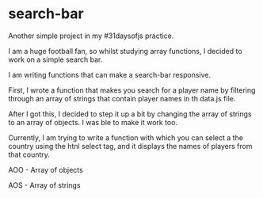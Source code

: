 # search-bar
Another simple project in my #31daysofjs practice.

I am a huge football fan, so whilst studying array functions, I decided to work on a simple search bar.

I am writing functions that can make a search-bar responsive.

First, I wrote a function that makes you search for a player name by filtering through an array of strings that contain player names in th data.js file.

After I got this, I decided to step it up a bit by changing the array of strings to an array of objects. I was ble to make it work too.

Currently, I am trying to write a function with which you can select a the country using the htnl select tag, and it displays the names of players from that country.

AOO -  Array of objects

AOS - Array of strings
